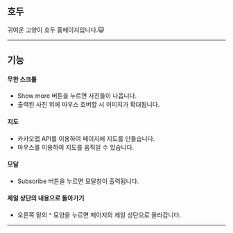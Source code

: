 ## 호두 

귀여운 고양이 호두 홈페이지입니다.😺

----------

## 기능

#### 무한 스크롤
+ Show more 버튼을 누르면 사진들이 나옵니다.
+ 출력된 사진 위에 마우스 호버할 시 이미지가 확대됩니다.

#### 지도
+ 카카오맵 API를 이용하여 페이지에 지도를 만들습니다.
+ 마우스를 이용하여 지도를 움직일 수 있습니다.

#### 모달
+ Subscribe 버튼을 누르면 모달창이 출력됩니다.

#### 제일 상단의 내용으로 돌아가기
+ 오른쪽 밑의 ^ 모양을 누르면 페이지의 제일 상단으로 올라갑니다.

----------
